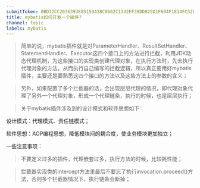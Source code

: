 ```yaml
---
submitToken: 0BD12CC2036393E85159438C0662C1342FF39DD825D1F604F1814FC528D1FAFF
title: mybatis如何开发一个插件?
channel: topic
labels: mybatis
---
```


> 简单的说，mybatis插件就是对ParameterHandler、ResultSetHandler、StatementHandler、Executor这四个接口上的方法进行拦截，利用JDK动态代理机制，为这些接口的实现类创建代理对象，在执行方法时，先去执行代理对象的方法，从而执行自己编写的拦截逻辑，所以真正要用好mybatis插件，主要还是要熟悉这四个接口的方法以及这些方法上的参数的含义；

> 另外，如果配置了多个拦截器的话，会出现层层代理的情况，即代理对象代理了另外一个代理对象，形成一个代理链条，执行的时候，也是层层执行；

> 关于mybatis插件涉及到的设计模式和软件思想如下：

设计模式：代理模式、责任链模式；

软件思想：AOP编程思想，降低模块间的耦合度，使业务模块更加独立；

一些注意事项：

> 不要定义过多的插件，代理嵌套过多，执行方法的时候，比较耗性能；

> 拦截器实现类的intercept方法里最后不要忘了执行invocation.proceed()方法，否则多个拦截器情况下，执行链条会断掉；
